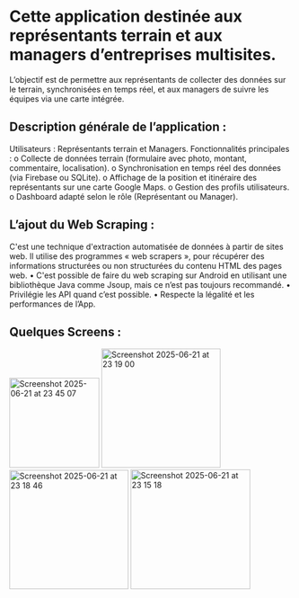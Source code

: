 # Cette application destinée aux représentants terrain et aux managers d’entreprises multisites. 

L’objectif est de permettre aux représentants de collecter des données sur le terrain, synchronisées en temps réel, et aux managers de suivre les équipes via une carte intégrée.

## Description générale de l’application :
Utilisateurs : Représentants terrain et Managers.
Fonctionnalités principales :
  o	Collecte de données terrain (formulaire avec photo, montant, commentaire, localisation).
  o	Synchronisation en temps réel des données (via Firebase ou SQLite).
  o	Affichage de la position et itinéraire des représentants sur une carte Google Maps.
  o	Gestion des profils utilisateurs.
  o	Dashboard adapté selon le rôle (Représentant ou Manager).

## L’ajout du Web Scraping : 

C'est une technique d'extraction automatisée de données à partir de sites web. Il utilise des programmes « web scrapers », pour récupérer des informations structurées ou non structurées du contenu HTML des pages web. 
  •	C'est possible de faire du web scraping sur Android en utilisant une bibliothèque Java comme Jsoup, mais ce n’est pas toujours recommandé.
  •	Privilégie les API quand c’est possible.
  •	Respecte la légalité et les performances de l’App.

## Quelques Screens : 

<img width="160" alt="Screenshot 2025-06-21 at 23 45 07" src="https://github.com/user-attachments/assets/cf60ad0c-f10c-4943-b41a-1615f24f6d8a" /> 
<img width="212" alt="Screenshot 2025-06-21 at 23 19 00" src="https://github.com/user-attachments/assets/91dbfde9-1656-4a34-a2b9-5b95c0df1612" />
<img width="212" alt="Screenshot 2025-06-21 at 23 18 46" src="https://github.com/user-attachments/assets/a3d9a525-4afa-4f8c-a1b7-ec7e3981b5a2" /> 
<img width="213" alt="Screenshot 2025-06-21 at 23 15 18" src="https://github.com/user-attachments/assets/0d3b1226-5f56-46f7-980e-fac1bc395568" />


